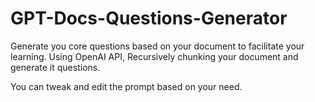 # GPT-Docs-Questions-Generator
Generate you core questions based on your document to facilitate your learning. Using OpenAI API, Recursively chunking your document and generate it questions. 

You can tweak and edit the prompt based on your need.
